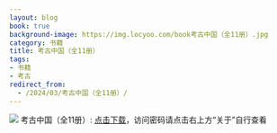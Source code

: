 ```yaml
---
layout: blog
book: true
background-image: https://img.locyoo.com/book考古中国（全11册）.jpg
category: 书籍
title: 考古中国（全11册）
tags:
- 书籍
- 考古
redirect_from:
  - /2024/03/考古中国（全11册）/
---
```

![](https://img.locyoo.com/book考古中国（全11册）.jpg)
考古中国（全11册）: <a name = "ref1" href="https://url18.ctfile.com/f/50983618-1353911137-07f16c?p=3619">点击下载</a>，访问密码请点击右上方“关于”自行查看